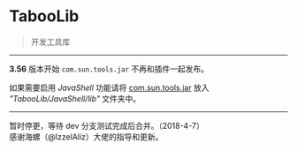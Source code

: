 # TabooLib
> 开发工具库

---
**3.56** 版本开始 `com.sun.tools.jar` 不再和插件一起发布。  

如果需要启用 *JavaShell* 功能请将 [com.sun.tools.jar](http://skymc.oss-cn-shanghai.aliyuncs.com/plugins/com.sun.tools.jar) 放入 *"TabooLib/JavaShell/lib"* 文件夹中。  

---
暂时停更，等待 dev 分支测试完成后合并。（2018-4-7）  
感谢海螺（@IzzelAliz）大佬的指导和更新。
